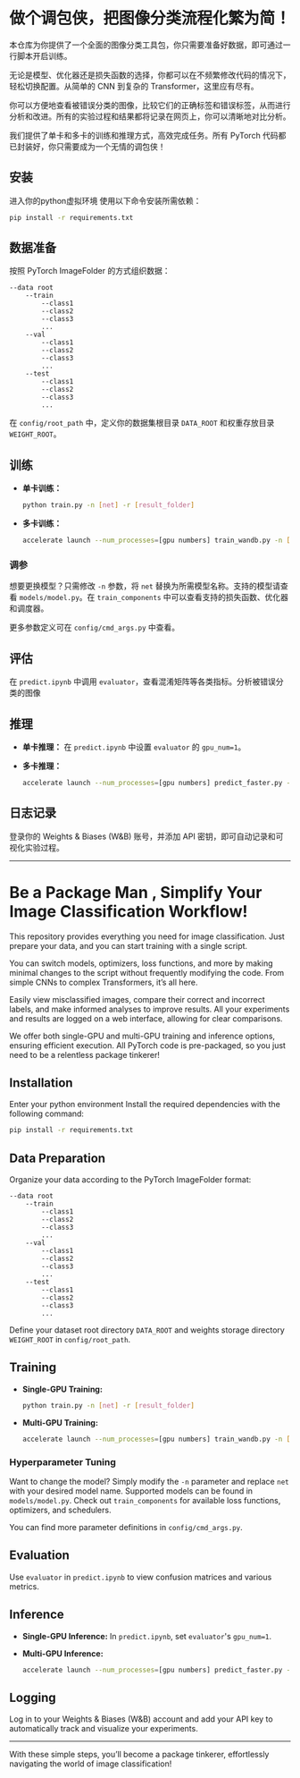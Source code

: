 
# **做个调包侠，把图像分类流程化繁为简！**

本仓库为你提供了一个全面的图像分类工具包，你只需要准备好数据，即可通过一行脚本开启训练。

无论是模型、优化器还是损失函数的选择，你都可以在不频繁修改代码的情况下，轻松切换配置。从简单的 CNN 到复杂的 Transformer，这里应有尽有。

你可以方便地查看被错误分类的图像，比较它们的正确标签和错误标签，从而进行分析和改进。所有的实验过程和结果都将记录在网页上，你可以清晰地对比分析。

我们提供了单卡和多卡的训练和推理方式，高效完成任务。所有 PyTorch 代码都已封装好，你只需要成为一个无情的调包侠！

## **安装**
进入你的python虚拟环境
使用以下命令安装所需依赖：

```bash
pip install -r requirements.txt
```

## **数据准备**

按照 PyTorch ImageFolder 的方式组织数据：

```
--data root
    --train
        --class1
        --class2
        --class3
        ...
    --val
        --class1
        --class2
        --class3
        ...
    --test
        --class1
        --class2
        --class3
        ...
```

在 `config/root_path` 中，定义你的数据集根目录 `DATA_ROOT` 和权重存放目录 `WEIGHT_ROOT`。

## **训练**

- **单卡训练：**
  ```bash
  python train.py -n [net] -r [result_folder]
  ```

- **多卡训练：**
  ```bash
  accelerate launch --num_processes=[gpu numbers] train_wandb.py -n [net] -r [result_folder]
  ```

### **调参**

想要更换模型？只需修改 `-n` 参数，将 `net` 替换为所需模型名称。支持的模型请查看 `models/model.py`。在 `train_components` 中可以查看支持的损失函数、优化器和调度器。

更多参数定义可在 `config/cmd_args.py` 中查看。

## **评估**

在 `predict.ipynb` 中调用 `evaluator`，查看混淆矩阵等各类指标。分析被错误分类的图像

## **推理**

- **单卡推理：**
  在 `predict.ipynb` 中设置 `evaluator` 的 `gpu_num=1`。

- **多卡推理：**
  ```bash
  accelerate launch --num_processes=[gpu numbers] predict_faster.py -r [result_folder] --result_root [result_root]
  ```

## **日志记录**

登录你的 Weights & Biases (W&B) 账号，并添加 API 密钥，即可自动记录和可视化实验过程。

---



# **Be a Package Man , Simplify Your Image Classification Workflow!**

This repository provides everything you need for image classification. Just prepare your data, and you can start training with a single script. 

You can switch models, optimizers, loss functions, and more by making minimal changes to the script without frequently modifying the code. From simple CNNs to complex Transformers, it’s all here.

Easily view misclassified images, compare their correct and incorrect labels, and make informed analyses to improve results. All your experiments and results are logged on a web interface, allowing for clear comparisons.

We offer both single-GPU and multi-GPU training and inference options, ensuring efficient execution. All PyTorch code is pre-packaged, so you just need to be a relentless package tinkerer!

## **Installation**
Enter your python environment
Install the required dependencies with the following command:

```bash
pip install -r requirements.txt
```

## **Data Preparation**

Organize your data according to the PyTorch ImageFolder format:

```
--data root
    --train
        --class1
        --class2
        --class3
        ...
    --val
        --class1
        --class2
        --class3
        ...
    --test
        --class1
        --class2
        --class3
        ...
```

Define your dataset root directory `DATA_ROOT` and weights storage directory `WEIGHT_ROOT` in `config/root_path`.

## **Training**

- **Single-GPU Training:**
  ```bash
  python train.py -n [net] -r [result_folder]
  ```

- **Multi-GPU Training:**
  ```bash
  accelerate launch --num_processes=[gpu numbers] train_wandb.py -n [net] -r [result_folder]
  ```

### **Hyperparameter Tuning**

Want to change the model? Simply modify the `-n` parameter and replace `net` with your desired model name. Supported models can be found in `models/model.py`. Check out `train_components` for available loss functions, optimizers, and schedulers.

You can find more parameter definitions in `config/cmd_args.py`.

## **Evaluation**

Use `evaluator` in `predict.ipynb` to view confusion matrices and various metrics.

## **Inference**

- **Single-GPU Inference:**
  In `predict.ipynb`, set `evaluator`'s `gpu_num=1`.

- **Multi-GPU Inference:**
  ```bash
  accelerate launch --num_processes=[gpu numbers] predict_faster.py -r [result_folder] --result_root [result_root]
  ```

## **Logging**

Log in to your Weights & Biases (W&B) account and add your API key to automatically track and visualize your experiments.

---

With these simple steps, you’ll become a package tinkerer, effortlessly navigating the world of image classification!